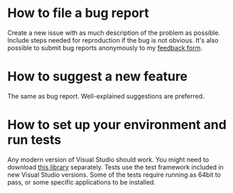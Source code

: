 # How to file a bug report
Create a new issue with as much description of the problem as possible. Include steps needed for reproduction if the bug is not obvious.
It's also possible to submit bug reports anonymously to my [feedback form](http://klocmansoftware.weebly.com/feedback--contact.html).

# How to suggest a new feature
The same as bug report. Well-explained suggestions are preferred.

# How to set up your environment and run tests
Any modern version of Visual Studio should work. You might need to download [this library](https://sourceforge.net/p/kloctoolslibrary/) separately. 
Tests use the test framework included in new Visual Studio versions. Some of the tests require running as 64bit to pass, or some specific applications to be installed.
